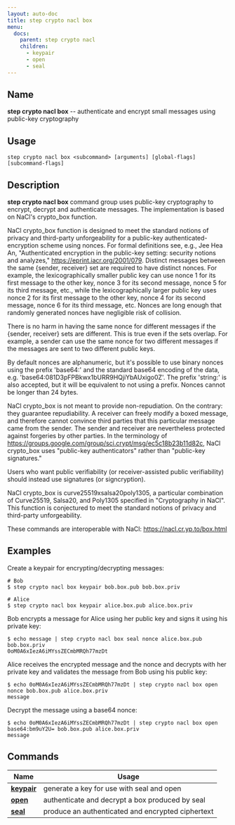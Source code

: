 ```yaml
---
layout: auto-doc
title: step crypto nacl box
menu:
  docs:
    parent: step crypto nacl
    children:
      - keypair
      - open
      - seal
---
```


## Name
**step crypto nacl box** -- authenticate and encrypt small messages using public-key cryptography

## Usage

```raw
step crypto nacl box <subcommand> [arguments] [global-flags] [subcommand-flags]
```

## Description

**step crypto nacl box** command group uses public-key cryptography to encrypt,
decrypt and authenticate messages. The implementation is based on NaCl's
crypto_box function.

NaCl crypto_box function is designed to meet the standard notions of
privacy and third-party unforgeability for a public-key authenticated-encryption
scheme using nonces. For formal definitions see, e.g., Jee Hea An,
"Authenticated encryption in the public-key setting: security notions and
analyzes," https://eprint.iacr.org/2001/079. Distinct messages between the same
{sender, receiver} set are required to have distinct nonces. For example, the
lexicographically smaller public key can use nonce 1 for its first message to
the other key, nonce 3 for its second message, nonce 5 for its third message,
etc., while the lexicographically larger public key uses nonce 2 for its first
message to the other key, nonce 4 for its second message, nonce 6 for its third
message, etc. Nonces are long enough that randomly generated nonces have
negligible risk of collision.

There is no harm in having the same nonce for different messages if the {sender,
receiver} sets are different. This is true even if the sets overlap. For
example, a sender can use the same nonce for two different messages if the
messages are sent to two different public keys.

By default nonces are alphanumeric, but it's possible to use binary nonces using
the prefix 'base64:' and the standard base64 encoding of the data, e.g.
'base64:081D3pFPBkwx1bURR9HQjiYbAUxigo0Z'. The prefix 'string:' is also
accepted, but it will be equivalent to not using a prefix. Nonces cannot be
longer than 24 bytes.

NaCl crypto_box is not meant to provide non-repudiation. On the contrary: they
guarantee repudiability. A receiver can freely modify a boxed message, and
therefore cannot convince third parties that this particular message came from
the sender. The sender and receiver are nevertheless protected against forgeries
by other parties. In the terminology of
https://groups.google.com/group/sci.crypt/msg/ec5c18b23b11d82c, NaCl crypto_box
uses "public-key authenticators" rather than "public-key signatures."

Users who want public verifiability (or receiver-assisted public verifiability)
should instead use signatures (or signcryption).

NaCl crypto_box is curve25519xsalsa20poly1305, a particular combination of
Curve25519, Salsa20, and Poly1305 specified in "Cryptography in NaCl". This
function is conjectured to meet the standard notions of privacy and third-party
unforgeability.

These commands are interoperable with NaCl: https://nacl.cr.yp.to/box.html

## Examples

Create a keypair for encrypting/decrypting messages:
```shell
# Bob
$ step crypto nacl box keypair bob.box.pub bob.box.priv

# Alice
$ step crypto nacl box keypair alice.box.pub alice.box.priv
```

Bob encrypts a message for Alice using her public key and signs it using his
private key:
```shell
$ echo message | step crypto nacl box seal nonce alice.box.pub bob.box.priv
0oM0A6xIezA6iMYssZECmbMRQh77mzDt
```

Alice receives the encrypted message and the nonce and decrypts with her
private key and validates the message from Bob using his public key:
```shell
$ echo 0oM0A6xIezA6iMYssZECmbMRQh77mzDt | step crypto nacl box open nonce bob.box.pub alice.box.priv
message
```

Decrypt the message using a base64 nonce:
```shell
$ echo 0oM0A6xIezA6iMYssZECmbMRQh77mzDt | step crypto nacl box open base64:bm9uY2U= bob.box.pub alice.box.priv
message
```

## Commands


| Name | Usage |
|---|---|
| **[keypair](keypair/)** | generate a key for use with seal and open |
| **[open](open/)** | authenticate and decrypt a box produced by seal |
| **[seal](seal/)** | produce an authenticated and encrypted ciphertext |

